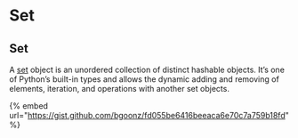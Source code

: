 # Set

## Set <a id="ce19"></a>

A [set](https://docs.python.org/3/library/stdtypes.html#set-types-set-frozenset) object is an unordered collection of distinct hashable objects. It’s one of Python’s built-in types and allows the dynamic adding and removing of elements, iteration, and operations with another set objects.



{% embed url="https://gist.github.com/bgoonz/fd055be6416beeaca6e70c7a759b18fd" %}



